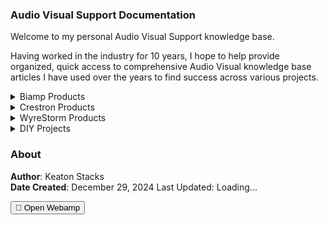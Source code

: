 <!-- CSS First -->
<link rel="stylesheet" href="styles.css">
<link href="https://fonts.googleapis.com/css2?family=Montserrat:wght@400;700&display=swap" rel="stylesheet">

<!-- WebGL Canvas Background -->
<canvas id="shaderCanvas"></canvas>

<!-- Webamp + Audio Logic -->
<script src="https://unpkg.com/webamp@1.5.0/built/webamp.bundle.min.js"></script>
<script src="webamp.js"></script>

<!-- Optional: commit or site versioning -->
<script src="lastCommit.js"></script>

<!-- Shader logic last -->
<script src="shader.js"></script>


### Audio Visual Support Documentation

Welcome to my personal Audio Visual Support knowledge base.

Having worked in the industry for 10 years, I hope to help provide organized, quick access to comprehensive Audio Visual knowledge base articles I have used over the years to find success across various projects.

<details data-tags="biamp products general information tesira">
  <summary>Biamp Products</summary>
  <div markdown="1">
  
  - [General Information](biamp/general-biamp.md)
  - [Tesira](biamp/tesira.md)

  </div>
</details>

<details data-tags="crestron products general information">
  <summary>Crestron Products</summary>
  <div markdown="1">
  
  - [General Information](crestron/general-crestron.md)

  </div>
</details>

<details data-tags="wyrestorm products general information">
  <summary>WyreStorm Products</summary>
  <div markdown="1">
  
  - [General Information](wyrestorm/general-wyre.md)

  </div>
</details>

<details data-tags="diy mixer">
  <summary>DIY Projects</summary>
  <div markdown="1">
  
  - [General Information](diy/general-diy.md)

  </div>
</details>

### About

**Author**: Keaton Stacks  
**Date Created**: December 29, 2024
<span id="lastUpdated">Last Updated: Loading...</span>

<button onclick="toggleWinamp()" id="toggleButton">🎵 Open Webamp</button>
<div id="app"></div>
